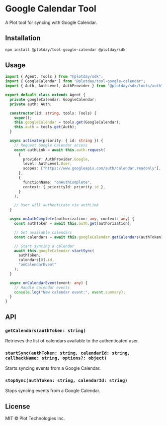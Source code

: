 # Google Calendar Tool

A Plot tool for syncing with Google Calendar.

## Installation

```bash
npm install @plotday/tool-google-calendar @plotday/sdk
```

## Usage

```typescript
import { Agent, Tools } from "@plotday/sdk";
import { GoogleCalendar } from "@plotday/tool-google-calendar";
import { Auth, AuthLevel, AuthProvider } from "@plotday/sdk/tools/auth";

export default class extends Agent {
  private googleCalendar: GoogleCalendar;
  private auth: Auth;

  constructor(id: string, tools: Tools) {
    super();
    this.googleCalendar = tools.get(GoogleCalendar);
    this.auth = tools.get(Auth);
  }

  async activate(priority: { id: string }) {
    // Request Google Calendar access
    const authLink = await this.auth.request(
      {
        provider: AuthProvider.Google,
        level: AuthLevel.User,
        scopes: ["https://www.googleapis.com/auth/calendar.readonly"],
      },
      {
        functionName: "onAuthComplete",
        context: { priorityId: priority.id },
      }
    );

    // User will authenticate via authLink
  }

  async onAuthComplete(authorization: any, context: any) {
    const authToken = await this.auth.get(authorization);

    // Get available calendars
    const calendars = await this.googleCalendar.getCalendars(authToken);

    // Start syncing a calendar
    await this.googleCalendar.startSync(
      authToken,
      calendars[0].id,
      "onCalendarEvent"
    );
  }

  async onCalendarEvent(event: any) {
    // Handle calendar events
    console.log("New calendar event:", event.summary);
  }
}
```

## API

### `getCalendars(authToken: string)`

Retrieves the list of calendars available to the authenticated user.

### `startSync(authToken: string, calendarId: string, callbackName: string, options?: object)`

Starts syncing events from a Google Calendar.

### `stopSync(authToken: string, calendarId: string)`

Stops syncing events from a Google Calendar.

## License

MIT © Plot Technologies Inc.
